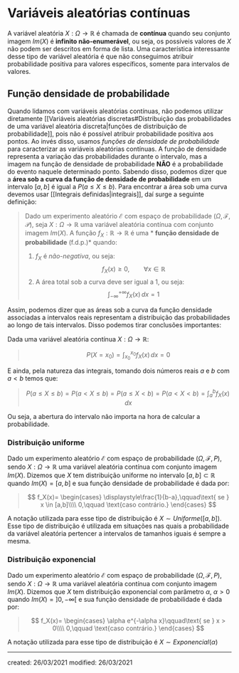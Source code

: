 # Variáveis aleatórias contínuas
A variável aleatória $X:\Omega\rightarrow\mathbb{R}$ é chamada de **contínua** quando seu conjunto imagem $Im(X)$ é **infinito não-enumerável**, ou seja, os possíveis valores de $X$ não podem ser descritos em forma de lista. Uma característica interessante desse tipo de variável aleatória é que não conseguimos atribuir probabilidade positiva para valores específicos, somente para intervalos de valores.

## Função densidade de probabilidade
Quando lidamos com variáveis aleatórias contínuas, não podemos utilizar diretamente [[Variáveis aleatórias discretas#Distribuição das probabilidades de uma variável aleatória discreta|funções de distribuição de probabilidade]], pois não é possível atribuir probabilidade positiva aos pontos. Ao invés disso, usamos *funções de densidade de probabilidade* para caracterizar as variáveis aleatórias contínuas.
A função de densidade representa a variação das probabilidades durante o intervalo, mas a imagem na função de densidade de probabilidade **NÃO** é a probabilidade do evento naquele determinado ponto.
Sabendo disso, podemos dizer que a **área sob a curva da função de densidade de probabilidade** em um intervalo $[a,b]$ é igual a $P(a \leq X \leq b)$. Para encontrar a área sob uma curva devemos usar [[Integrais definidas|integrais]], daí surge a seguinte definição:

> Dado um experimento aleatório $\mathcal{E}$ com espaço de probabilidade $(\Omega, \mathcal{F}, \mathcal{P})$, seja $X:\Omega\rightarrow\mathbb{R}$ uma variável aleatória contínua com conjunto imagem $Im(X)$. A função $f_X:\mathbb{R}\rightarrow\mathbb{R}$ é uma * **função densidade de probabilidade** (f.d.p.)* quando:
>  1. $f_X$ é *não-negativa*, ou seja: $$
  f_X(x) \geq 0,\qquad \forall x \in \mathbb{R}
>$$
>  2. A área total sob a curva deve ser igual a 1, ou seja: $$
  \int_{-\infty}^{+\infty}{f_X(x)}\,dx = 1
>$$

Assim, podemos dizer que as áreas sob a curva da função densidade associadas a intervalos reais representam a distribuição das probabilidades ao longo de tais intervalos. Disso podemos tirar conclusões importantes:

Dada uma variável aleatória contínua $X:\Omega\rightarrow\mathbb{R}$:
>$$
  P(X=x_0) = \int_{x_0}^{x_0}{f_X(x)}\,dx = 0
>$$

E ainda, pela natureza das integrais, tomando dois números reais $a$ e $b$ com $a < b$ temos que:

>$$
  P(a \leq X \leq b) = P(a \lt X \leq b) = P(a \leq X \lt b) = P(a \lt X \lt b) = \int_{a}^{b}{f_X(x)}\,dx
>$$

Ou seja, a abertura do intervalo não importa na hora de calcular a probabilidade.

### Distribuição uniforme
Dado um experimento aleatório $\mathcal{E}$ com espaço de probabilidade $(\Omega,\mathcal{F},P)$, sendo $X:\Omega \rightarrow \mathbb{R}$ uma variável aleatória contínua com conjunto imagem $Im(X)$. Dizemos que $X$ tem distribuição uniforme no intervalo $[a,b] \subset \mathbb{R}$ quando $Im(X)=[a,b]$ e sua função densidade de probabilidade é dada por:
>$$
f_X(x)=
\begin{cases}
  \displaystyle\frac{1}{b-a},\qquad\text{ se } x \in [a,b]\\\\
  0,\qquad \text{caso contrário.}
\end{cases}
>$$

A notação utilizada para esse tipo de distribuição é $X\sim Uniforme([a,b])$. Esse tipo de distribuição é utilizada em situações nas quais a probabilidade da variável aleatória pertencer a intervalos de tamanhos iguais é sempre a mesma.

### Distribuição exponencial
Dado um experimento aleatório $\mathcal{E}$ com espaço de probabilidade $(\Omega,\mathcal{F},P)$, sendo $X:\Omega \rightarrow \mathbb{R}$ uma variável aleatória contínua com conjunto imagem $Im(X)$. Dizemos que $X$ tem distribuição exponencial com parâmetro $\alpha$, $\alpha > 0$ quando $Im(X)=]0,-\infty[$ e sua função densidade de probabilidade é dada por:
>$$
f_X(x)=
\begin{cases}
  \alpha e^{-\alpha x}\qquad\text{ se } x > 0\\\\
  0,\qquad \text{caso contrário.}
\end{cases}
>$$

A notação utilizada para esse tipo de distribuição é $X\sim Exponencial(\alpha)$

---

created: 26/03/2021
modified: 26/03/2021
